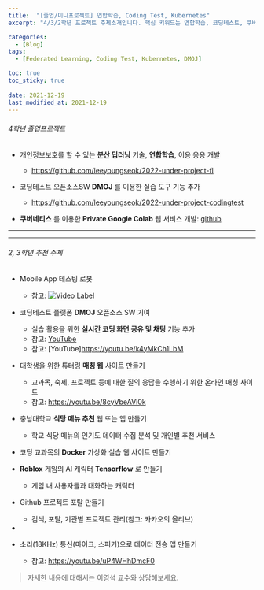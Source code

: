 ```yaml
---
title:  "[졸업/미니프로젝트] 연합학습, Coding Test, Kubernetes"
excerpt: "4/3/2학년 프로젝트 주제소개입니다. 핵심 키워드는 연합학습, 코딩테스트, 쿠버네티스, 도커, 공개SW 입니다. "

categories:
  - [Blog]
tags:
  - [Federated Learning, Coding Test, Kubernetes, DMOJ]

toc: true
toc_sticky: true
 
date: 2021-12-19
last_modified_at: 2021-12-19
---
```


###### 4학년 졸업프로젝트 

* 개인정보보호를 할 수 있는 __분산 딥러닝__ 기술, __연합학습__, 이용 응용 개발
  - <https://github.com/leeyoungseok/2022-under-project-fl>

* 코딩테스트 오픈소스SW __DMOJ__ 를 이용한 실습 도구 기능 추가
  - <https://github.com/leeyoungseok/2022-under-project-codingtest>

*   __쿠버네티스__ 를 이용한 __Private Google Colab__ 웹 서비스 개발: [github](https://github.com/leeyoungseok/2022-under-project-kube)

<hr>

* * *

######  2, 3학년 추천 주제

* Mobile App 테스팅 로봇
  -  참고: [![Video Label](http://img.youtube.com/vi/kmcGr-f9bZY/0.jpg)](https://youtu.be/kmcGr-f9bZY)

* 코딩테스트 플랫폼 __DMOJ__ 오픈소스 SW 기여
  - 실습 활용을 위한 __실시간 코딩 화면 공유 및 채팅__ 기능 추가
  - 참고: [YouTube](https://youtu.be/GYiM7HGzs80)
  - 참고: [YouTube]https://youtu.be/k4yMkCh1LbM

* 대학생을 위한 튜터링 __매칭 웹__ 사이트 만들기
  - 교과목, 숙제, 프로젝트 등에 대한 질의 응답을 수행하기 위한 온라인 매칭 사이트 
  - 참고: https://youtu.be/8cyVbeAVl0k

* 충남대학교 __식당 메뉴 추천__ 웹 또는 앱 만들기
  - 학교 식당 메뉴의 인기도 데이터 수집 분석 및 개인별 추천 서비스

* 코딩 교과목의 __Docker__ 가상화 실습 웹 사이트 만들기
* __Roblox__ 게임의 AI 캐릭터 __Tensorflow__ 로 만들기
  - 게임 내 사용자들과 대화하는 캐릭터
* Github 프로젝트 포탈 만들기
  - 검색, 포탈, 기관별 프로젝트 관리(참고: 카카오의 올리브)
* 

* 소리(18KHz) 통신(마이크, 스피커)으로 데이터 전송 앱 만들기
  - 참고: https://youtu.be/uP4WHhDmcF0


> 자세한 내용에 대해서는 이영석 교수와 상담해보세요.